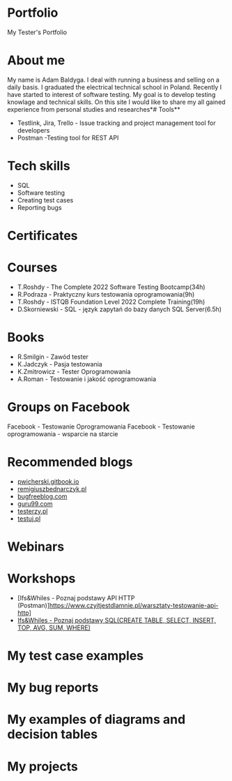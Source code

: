 # Portfolio
My Tester's Portfolio
# About me
My name is Adam Baldyga. I deal with running a business and selling on a daily basis. I graduated  the electrical technical school in Poland. Recently I have started to interest of software testing. My goal is to develop testing knowlage and technical skills. On this site I would like to share my all gained experience from personal studies and researches*# Tools**
 * Testlink, Jira, Trello - Issue tracking and project management tool for developers
 * Postman -Testing tool for REST API

# Tech skills
* SQL
* Software testing
* Creating test cases
* Reporting bugs

# Certificates
# Courses
 * T.Roshdy - The Complete 2022 Software Testing Bootcamp(34h)
 * R.Podraza - Praktyczny kurs testowania oprogramowania(9h)
 * T.Roshdy - ISTQB Foundation Level 2022 Complete Training(19h)
 * D.Skorniewski - SQL - język zapytań do bazy danych SQL Server(6.5h)
# Books
 * R.Smilgin - Zawód tester
 * K.Jadczyk - Pasja testowania
 * K.Zmitrowicz - Tester Oprogramowania
 * A.Roman - Testowanie i jakość oprogramowania 
# Groups on Facebook
Facebook - Testowanie Oprogramowania
Facebook - Testowanie oprogramowania - wsparcie na starcie 
# Recommended blogs
 * [pwicherski.gitbook.io](https://pwicherski.gitbook.io/testowanie-oprogramowania/)
 * [remigiuszbednarczyk.pl](https://remigiuszbednarczyk.pl/)
 * [bugfreeblog.com](https://bugfreeblog.com/)
 * [guru99.com](https://www.guru99.com/)
 * [testerzy.pl](https://testerzy.pl/)
 * [testuj.pl](https://testuj.pl/blog/)

# Webinars
# Workshops
 * [Ifs&Whiles - Poznaj podstawy API HTTP (Postman)]https://www.czyitjestdlamnie.pl/warsztaty-testowanie-api-http]
 * [Ifs&Whiles - Poznaj podstawy SQL(CREATE TABLE, SELECT, INSERT, TOP, AVG, SUM, WHERE)](https://www.czyitjestdlamnie.pl/warsztaty-podstawy-sql)
# My test case examples
# My bug reports
# My examples of diagrams and decision tables
# My projects
